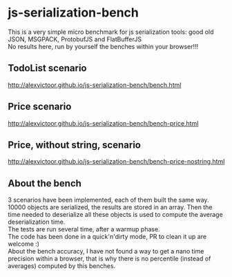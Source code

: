 # js-serialization-bench
This is a very simple micro benchmark for js serialization tools: good old JSON, MSGPACK, ProtobufJS and FlatBufferJS  
No results here, run by yourself the benches within your browser!!!

## TodoList scenario
http://alexvictoor.github.io/js-serialization-bench/bench.html

## Price scenario
http://alexvictoor.github.io/js-serialization-bench/bench-price.html

## Price, without string, scenario
http://alexvictoor.github.io/js-serialization-bench/bench-price-nostring.html

## About the bench
3 scenarios have been implemented, each of them built the same way. 10000 objects are serialized, the results are stored in an array. Then the time needed to deserialize all these objects is used to compute the average deserialization time.    
The tests are run several time, after a warmup phase.  
The code has been done in a quick'n'dirty mode, PR to clean it up are welcome :)  
About the bench accuracy, I have not found a way to get a nano time precision within a browser, that is why there is no percentile (instead of averages) computed by this benches.


